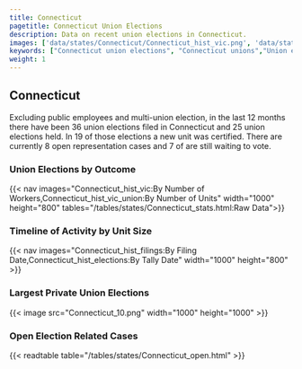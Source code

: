 ```yaml
---
title: Connecticut
pagetitle: Connecticut Union Elections
description: Data on recent union elections in Connecticut.
images: ['data/states/Connecticut/Connecticut_hist_vic.png', 'data/states/Connecticut/Connecticut_hist_size.png', 'data/states/Connecticut/Connecticut_10.png']
keywords: ["Connecticut union elections", "Connecticut unions","Union elections"]
weight: 1
---
```

##  Connecticut

Excluding public employees and multi-union election, in the last 12 months there have been 36 union elections filed in Connecticut and 25 union elections held. In 19 of those elections a new unit was certified. There are currently 8 open representation cases and 7 of are still waiting to vote.

### Union Elections by Outcome
{{< nav images="Connecticut_hist_vic:By Number of Workers,Connecticut_hist_vic_union:By Number of Units" width="1000" height="800" tables="/tables/states/Connecticut_stats.html:Raw Data">}}

### Timeline of Activity by Unit Size
{{< nav images="Connecticut_hist_filings:By Filing Date,Connecticut_hist_elections:By Tally Date" width="1000" height="800" >}}

### Largest Private Union Elections
{{< image src="Connecticut_10.png" width="1000" height="1000"  >}}

### Open Election Related Cases
{{< readtable table="/tables/states/Connecticut_open.html" >}}


